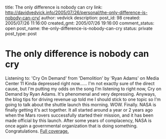 title: The only difference is nobody can cry
link: http://davidvedvick.info/2005/07/26/personal/the-only-difference-is-nobody-can-cry/
author: vedvick
description: 
post_id: 98
created: 2005/07/26 11:16:00
created_gmt: 2005/07/26 19:16:00
comment_status: open
post_name: the-only-difference-is-nobody-can-cry
status: private
post_type: post

# The only difference is nobody can cry

Listening to: 'Cry On Demand' from 'Demolition' by 'Ryan Adams' on Media Center 11 Kinda depressed right now...... I'm not exactly sure of the direct cause, but I'm putting my odds on the song I'm listening to right now, Cry on Demand by Ryan Adams. It's phenomenal and very depressing. Anyways, the blog tips for driving revenue up told me I should stick to one topic so I'm going to talk about the shuttle launch this morning. WOW. Finally. NASA is finally getting it's act together. It all started around a year or 2 years ago when the Mars rovers successfully started their mission, and it has been made official by this launch. After some years of complacency, NASA is once again a governmental organization that is doing something. Congratulations. [Full coverage.](http://www.space.com/returntoflight/)